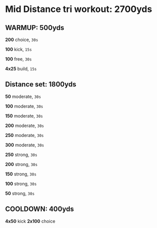 # Mid Distance tri workout: 2700yds
## WARMUP: 500yds
**200** choice, `30s` <p>
**100** kick, `15s`<p>
**100** free, `30s`<p>
**4x25** build, `15s`<p>
## Distance set: 1800yds
**50** moderate, `30s` <p>
**100** moderate, `30s` <p>
**150** moderate, `30s` <p>
**200** moderate, `30s` <p>
**250** moderate, `30s` <p>
**300** moderate, `30s` <p>
**250** strong, `30s` <p>
**200** strong, `30s` <p>
**150** strong, `30s` <p>
**100** strong, `30s` <p>
**50** strong, `30s` <p>
## COOLDOWN: 400yds
**4x50** kick
**2x100** choice